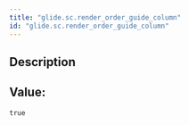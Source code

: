 ```yaml
---
title: "glide.sc.render_order_guide_column"
id: "glide.sc.render_order_guide_column"
---
```

## Description



## Value: 
```
true
```